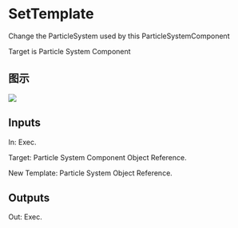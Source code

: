 # SetTemplate

Change the ParticleSystem used by this ParticleSystemComponent

Target is Particle System Component

## 图示

![]($-20221218-18550270.png)

## Inputs

In: Exec.

Target: Particle System Component Object Reference.

New Template: Particle System Object Reference.  

## Outputs

Out: Exec.

